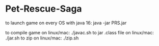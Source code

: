 # Pet-Rescue-Saga
to launch game on every OS with java 16:
java -jar PRS.jar


to compile game on linux/mac:
./javac.sh
to jar .class file on linux/mac:
./jar.sh
to zip on linux/mac:
./zip.sh
